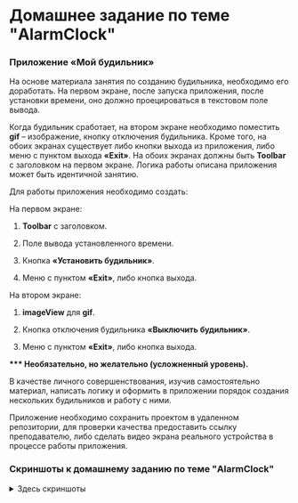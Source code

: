 # Домашнее задание по теме "AlarmClock"

### Приложение «Мой будильник»

На основе материала занятия по созданию будильника, необходимо его доработать. На первом экране, после запуска приложения, после установки времени, оно должно проецироваться в текстовом поле вывода.

Когда будильник сработает, на втором экране необходимо поместить **gif** – изображение, кнопку отключения будильника. Кроме того, на обоих экранах существует либо кнопки выхода из приложения, либо меню с пунктом выхода **«Exit»**. На обоих экранах должны быть **Toolbar** с заголовком на первом экране. Логика работы описана приложения может быть идентичной занятию.

Для работы приложения необходимо создать:

На первом экране:

1. **Toolbar** c заголовком.

2. Поле вывода установленного времени.

3. Кнопка **«Установить будильник»**.

4. Меню с пунктом **«Exit»**, либо кнопка выхода.

На втором экране:

1. **imageView** для **gif**.

2. Кнопка отключения будильника **«Выключить будильник»**.

3. Меню с пунктом **«Exit»**, либо кнопка выхода.

**\*\*\* Необязательно, но желательно (усложненный уровень).**

В качестве личного совершенствования, изучив самостоятельно материал, написать логику и оформить в приложении порядок создания нескольких будильников и работу с ними.

Приложение необходимо сохранить проектом в удаленном репозитории, для проверки качества предоставить ссылку преподавателю, либо сделать видео экрана реального устройства в процессе работы приложения.

### Скриншоты к домашнему заданию по теме "AlarmClock"

<details>

<summary>Здесь скриншоты</summary>

![](md/1.png)
![](md/2.png)
![](md/3.png)
![](md/4.png)

</details>